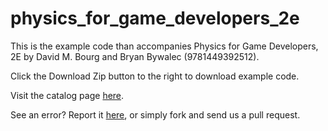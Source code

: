 physics_for_game_developers_2e
==============================

This is the example code than accompanies Physics for Game Developers,
2E by David M. Bourg and Bryan Bywalec (9781449392512).

Click the Download Zip button to the right to download example code.

Visit the catalog page [here](http://shop.oreilly.com/product/0636920012221.do).

See an error? Report it [here](http://oreilly.com/catalog/errata.csp?isbn=0636920012221), or simply fork and send us a pull request.
